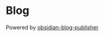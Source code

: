 # Blog

Powered by [obsidian-blog-publisher](https://github.com/solidSpoon/obsidian-blog-publisher)
